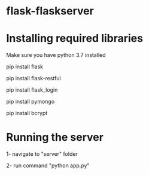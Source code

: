 # flask-flaskserver

# Installing required libraries
Make sure you have python 3.7 installed

pip install flask

pip install flask-restful

pip install flask_login

pip install pymongo

pip install bcrypt

# Running the server
1- navigate to "server" folder

2- run command "python app.py"
